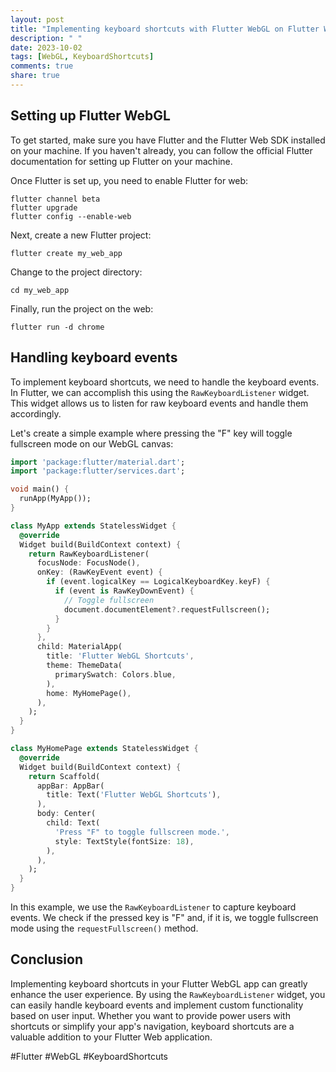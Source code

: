 ```yaml
---
layout: post
title: "Implementing keyboard shortcuts with Flutter WebGL on Flutter Web"
description: " "
date: 2023-10-02
tags: [WebGL, KeyboardShortcuts]
comments: true
share: true
---
```


## Setting up Flutter WebGL

To get started, make sure you have Flutter and the Flutter Web SDK installed on your machine. If you haven't already, you can follow the official Flutter documentation for setting up Flutter on your machine.

Once Flutter is set up, you need to enable Flutter for web:

```shell
flutter channel beta
flutter upgrade
flutter config --enable-web
```

Next, create a new Flutter project:

```shell
flutter create my_web_app
```

Change to the project directory:

```shell
cd my_web_app
```

Finally, run the project on the web:

```shell
flutter run -d chrome
```

## Handling keyboard events

To implement keyboard shortcuts, we need to handle the keyboard events. In Flutter, we can accomplish this using the `RawKeyboardListener` widget. This widget allows us to listen for raw keyboard events and handle them accordingly.

Let's create a simple example where pressing the "F" key will toggle fullscreen mode on our WebGL canvas:

```dart
import 'package:flutter/material.dart';
import 'package:flutter/services.dart';

void main() {
  runApp(MyApp());
}

class MyApp extends StatelessWidget {
  @override
  Widget build(BuildContext context) {
    return RawKeyboardListener(
      focusNode: FocusNode(),
      onKey: (RawKeyEvent event) {
        if (event.logicalKey == LogicalKeyboardKey.keyF) {
          if (event is RawKeyDownEvent) {
            // Toggle fullscreen
            document.documentElement?.requestFullscreen();
          }
        }
      },
      child: MaterialApp(
        title: 'Flutter WebGL Shortcuts',
        theme: ThemeData(
          primarySwatch: Colors.blue,
        ),
        home: MyHomePage(),
      ),
    );
  }
}

class MyHomePage extends StatelessWidget {
  @override
  Widget build(BuildContext context) {
    return Scaffold(
      appBar: AppBar(
        title: Text('Flutter WebGL Shortcuts'),
      ),
      body: Center(
        child: Text(
          'Press "F" to toggle fullscreen mode.',
          style: TextStyle(fontSize: 18),
        ),
      ),
    );
  }
}
```

In this example, we use the `RawKeyboardListener` to capture keyboard events. We check if the pressed key is "F" and, if it is, we toggle fullscreen mode using the `requestFullscreen()` method.

## Conclusion

Implementing keyboard shortcuts in your Flutter WebGL app can greatly enhance the user experience. By using the `RawKeyboardListener` widget, you can easily handle keyboard events and implement custom functionality based on user input. Whether you want to provide power users with shortcuts or simplify your app's navigation, keyboard shortcuts are a valuable addition to your Flutter Web application.

#Flutter #WebGL #KeyboardShortcuts